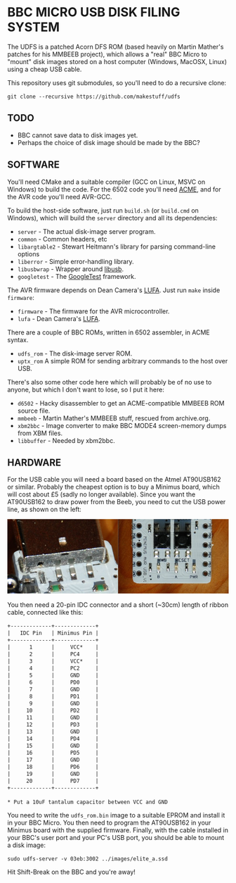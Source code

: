# BBC MICRO USB DISK FILING SYSTEM
The UDFS is a patched Acorn DFS ROM (based heavily on Martin Mather's patches for his MMBEEB project), which allows a "real" BBC Micro to "mount" disk images stored on a host computer (Windows, MacOSX, Linux) using a cheap USB cable.

This repository uses git submodules, so you'll need to do a recursive clone:

    git clone --recursive https://github.com/makestuff/udfs

## TODO
* BBC cannot save data to disk images yet.
* Perhaps the choice of disk image should be made by the BBC?


## SOFTWARE
You'll need CMake and a suitable compiler (GCC on Linux, MSVC on Windows) to build the code. For the 6502 code you'll need [ACME](https://sourceforge.net/projects/acme-crossass), and for the AVR code you'll need AVR-GCC.

To build the host-side software, just run `build.sh` (or `build.cmd` on Windows), which will build the `server` directory and all its dependencies:

* `server` - The actual disk-image server program.
* `common` - Common headers, etc
* `libargtable2` - Stewart Heitmann's library for parsing command-line options
* `liberror` - Simple error-handling library.
* `libusbwrap` - Wrapper around [libusb](https://libusb.info).
* `googletest` - The [GoogleTest](https://github.com/google/googletest) framework.

The AVR firmware depends on Dean Camera's [LUFA](http://www.fourwalledcubicle.com/LUFA.php). Just run `make` inside `firmware`:

* `firmware` - The firmware for the AVR microcontroller.
* `lufa` - Dean Camera's [LUFA](http://www.fourwalledcubicle.com/LUFA.php).

There are a couple of BBC ROMs, written in 6502 assembler, in ACME syntax.

* `udfs_rom` - The disk-image server ROM.
* `uptx_rom` A simple ROM for sending arbitrary commands to the host over USB.

There's also some other code here which will probably be of no use to anyone, but which I don't want to lose, so I put it here:

* `d6502`     - Hacky disassembler to get an ACME-compatible MMBEEB ROM source file.
* `mmbeeb`    - Martin Mather's MMBEEB stuff, rescued from archive.org.
* `xbm2bbc`   - Image converter to make BBC MODE4 screen-memory dumps from XBM files.
* `libbuffer` - Needed by xbm2bbc.


## HARDWARE
For the USB cable you will need a board based on the Atmel AT90USB162 or similar. Probably the cheapest option is to buy a Minimus board, which will cost about £5 (sadly no longer available). Since you want the AT90USB162 to draw power from the Beeb, you need to cut the USB power line, as shown on the left:

![Cut USB's +5V](cut-vcc.jpg)

You then need a 20-pin IDC connector and a short (~30cm) length of ribbon cable, connected like this:

    +-------------+-------------+
    |   IDC Pin   | Minimus Pin |
    +-------------+-------------+
    |      1      |     VCC*    |
    |      2      |     PC4     |
    |      3      |     VCC*    |
    |      4      |     PC2     |
    |      5      |     GND     |
    |      6      |     PD0     |
    |      7      |     GND     |
    |      8      |     PD1     |
    |      9      |     GND     |
    |     10      |     PD2     |
    |     11      |     GND     |
    |     12      |     PD3     |
    |     13      |     GND     |
    |     14      |     PD4     |
    |     15      |     GND     |
    |     16      |     PD5     |
    |     17      |     GND     |
    |     18      |     PD6     |
    |     19      |     GND     |
    |     20      |     PD7     |
    +-------------+-------------+
    
    * Put a 10uF tantalum capacitor between VCC and GND

You need to write the `udfs_rom.bin` image to a suitable EPROM and install it in your BBC Micro. You then need to program the AT90USB162 in your Minimus board with the supplied firmware. Finally, with the cable installed in your BBC's user port and your PC's USB port, you should be able to mount a disk image:

    sudo udfs-server -v 03eb:3002 ../images/elite_a.ssd

Hit Shift-Break on the BBC and you're away!

